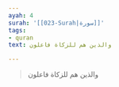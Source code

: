 ```yaml
---
ayah: 4
surah: '[[023-Surah|سورة]]'
tags:
- quran
text: والذين هم للزكاة فاعلون

---
```

> والذين هم للزكاة فاعلون
